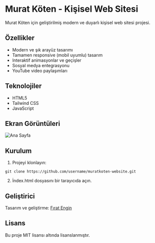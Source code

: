 # Murat Köten - Kişisel Web Sitesi

Murat Köten için geliştirilmiş modern ve duyarlı kişisel web sitesi projesi.

## Özellikler

- Modern ve şık arayüz tasarımı
- Tamamen responsive (mobil uyumlu) tasarım
- Interaktif animasyonlar ve geçişler
- Sosyal medya entegrasyonu
- YouTube video paylaşımları

## Teknolojiler

- HTML5
- Tailwind CSS
- JavaScript

## Ekran Görüntüleri

![Ana Sayfa](screenshot.png)

## Kurulum

1. Projeyi klonlayın:
```
git clone https://github.com/username/muratkoten-website.git
```

2. İndex.html dosyasını bir tarayıcıda açın.

## Geliştirici

Tasarım ve geliştirme: [Fırat Engin](https://firatengin-henna.vercel.app/)

## Lisans

Bu proje MIT lisansı altında lisanslanmıştır. 